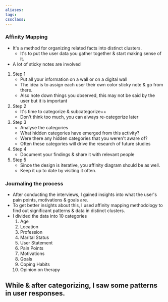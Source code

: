 ```yaml
---
aliases:
tags:
cssclass: 
---
```


### Affinity Mapping
- It's a method for organizing related facts into distinct clusters.
	- It's to put the user data you gather together & start making sense of it.
- A lot of sticky notes are involved
1. Step 1
	- Put all your information on a wall or on a digital wall
	- The idea is to assign each user their own color sticky note & go from there.
	- Also note down things you observed, this may not be said by the user but it is important
2. Step 2
	- It's time to categorize & subcategorize++
	- Don't think too much, you can always re-categorize later
3. Step 3
	- Analyse the categories
	- What hidden categories have emerged from this activity?
	- Were there any hidden categories that you weren't aware of?
	- Often these categories will drive the research of future studies
4. Step 4
	- Document your findings & share it with relevant people
5. Step 5
	- Since the design is iterative, you affinity diagram should be as well.
	- Keep it up to date by visiting it often.

### Journaling the process
- After conducting the interviews, I gained insights into what the user's pain points, motivations & goals are. 
- To get better insights about this, I used affinity mapping methodology to find out significant patterns & data in distinct clusters.
- I divided the data into 10 categories
	1. Age
	2. Location
	3. Profession
	4. Marital Status
	5. User Statement
	6. Pain Points
	7. Motivations
	8. Goals
	9. Coping Habits
	10. Opinion on therapy

While & after categorizing, I saw some patterns in user responses.
- 


